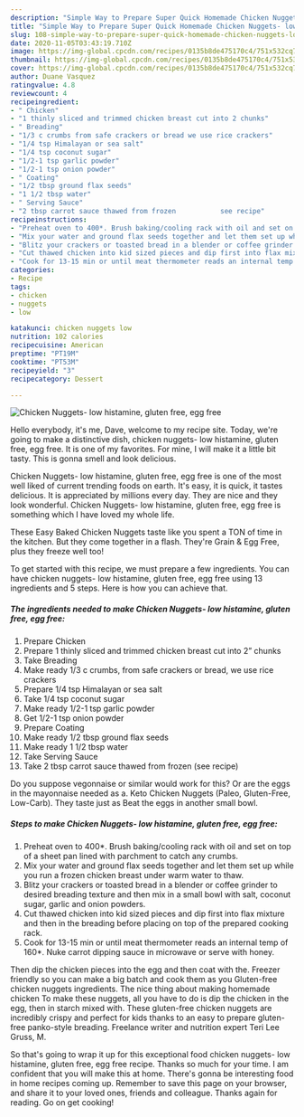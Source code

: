 ```yaml
---
description: "Simple Way to Prepare Super Quick Homemade Chicken Nuggets- low histamine, gluten free, egg free"
title: "Simple Way to Prepare Super Quick Homemade Chicken Nuggets- low histamine, gluten free, egg free"
slug: 108-simple-way-to-prepare-super-quick-homemade-chicken-nuggets-low-histamine-gluten-free-egg-free
date: 2020-11-05T03:43:19.710Z
image: https://img-global.cpcdn.com/recipes/0135b8de475170c4/751x532cq70/chicken-nuggets-low-histamine-gluten-free-egg-free-recipe-main-photo.jpg
thumbnail: https://img-global.cpcdn.com/recipes/0135b8de475170c4/751x532cq70/chicken-nuggets-low-histamine-gluten-free-egg-free-recipe-main-photo.jpg
cover: https://img-global.cpcdn.com/recipes/0135b8de475170c4/751x532cq70/chicken-nuggets-low-histamine-gluten-free-egg-free-recipe-main-photo.jpg
author: Duane Vasquez
ratingvalue: 4.8
reviewcount: 4
recipeingredient:
- " Chicken"
- "1 thinly sliced and trimmed chicken breast cut into 2 chunks"
- " Breading"
- "1/3 c crumbs from safe crackers or bread we use rice crackers"
- "1/4 tsp Himalayan or sea salt"
- "1/4 tsp coconut sugar"
- "1/2-1 tsp garlic powder"
- "1/2-1 tsp onion powder"
- " Coating"
- "1/2 tbsp ground flax seeds"
- "1 1/2 tbsp water"
- " Serving Sauce"
- "2 tbsp carrot sauce thawed from frozen           see recipe"
recipeinstructions:
- "Preheat oven to 400*. Brush baking/cooling rack with oil and set on top of a sheet pan lined with parchment to catch any crumbs."
- "Mix your water and ground flax seeds together and let them set up while you run a frozen chicken breast under warm water to thaw."
- "Blitz your crackers or toasted bread in a blender or coffee grinder to desired breading texture and then mix in a small bowl with salt, coconut sugar, garlic and onion powders."
- "Cut thawed chicken into kid sized pieces and dip first into flax mixture and then in the breading before placing on top of the prepared cooking rack."
- "Cook for 13-15 min or until meat thermometer reads an internal temp of 160*. Nuke carrot dipping sauce in microwave or serve with honey."
categories:
- Recipe
tags:
- chicken
- nuggets
- low

katakunci: chicken nuggets low 
nutrition: 102 calories
recipecuisine: American
preptime: "PT19M"
cooktime: "PT53M"
recipeyield: "3"
recipecategory: Dessert

---
```



![Chicken Nuggets- low histamine, gluten free, egg free](https://img-global.cpcdn.com/recipes/0135b8de475170c4/751x532cq70/chicken-nuggets-low-histamine-gluten-free-egg-free-recipe-main-photo.jpg)

Hello everybody, it's me, Dave, welcome to my recipe site. Today, we're going to make a distinctive dish, chicken nuggets- low histamine, gluten free, egg free. It is one of my favorites. For mine, I will make it a little bit tasty. This is gonna smell and look delicious.

Chicken Nuggets- low histamine, gluten free, egg free is one of the most well liked of current trending foods on earth. It's easy, it is quick, it tastes delicious. It is appreciated by millions every day. They are nice and they look wonderful. Chicken Nuggets- low histamine, gluten free, egg free is something which I have loved my whole life.

These Easy Baked Chicken Nuggets taste like you spent a TON of time in the kitchen. But they come together in a flash. They&#39;re Grain &amp; Egg Free, plus they freeze well too!


To get started with this recipe, we must prepare a few ingredients. You can have chicken nuggets- low histamine, gluten free, egg free using 13 ingredients and 5 steps. Here is how you can achieve that.

<!--inarticleads1-->

##### The ingredients needed to make Chicken Nuggets- low histamine, gluten free, egg free:

1. Prepare  Chicken
1. Prepare 1 thinly sliced and trimmed chicken breast cut into 2” chunks
1. Take  Breading
1. Make ready 1/3 c crumbs, from safe crackers or bread, we use rice crackers
1. Prepare 1/4 tsp Himalayan or sea salt
1. Take 1/4 tsp coconut sugar
1. Make ready 1/2-1 tsp garlic powder
1. Get 1/2-1 tsp onion powder
1. Prepare  Coating
1. Make ready 1/2 tbsp ground flax seeds
1. Make ready 1 1/2 tbsp water
1. Take  Serving Sauce
1. Take 2 tbsp carrot sauce thawed from frozen           (see recipe)


Do you suppose vegonnaise or similar would work for this? Or are the eggs in the mayonnaise needed as a. Keto Chicken Nuggets (Paleo, Gluten-Free, Low-Carb). They taste just as Beat the eggs in another small bowl. 

<!--inarticleads2-->

##### Steps to make Chicken Nuggets- low histamine, gluten free, egg free:

1. Preheat oven to 400*. Brush baking/cooling rack with oil and set on top of a sheet pan lined with parchment to catch any crumbs.
1. Mix your water and ground flax seeds together and let them set up while you run a frozen chicken breast under warm water to thaw.
1. Blitz your crackers or toasted bread in a blender or coffee grinder to desired breading texture and then mix in a small bowl with salt, coconut sugar, garlic and onion powders.
1. Cut thawed chicken into kid sized pieces and dip first into flax mixture and then in the breading before placing on top of the prepared cooking rack.
1. Cook for 13-15 min or until meat thermometer reads an internal temp of 160*. Nuke carrot dipping sauce in microwave or serve with honey.


Then dip the chicken pieces into the egg and then coat with the. Freezer friendly so you can make a big batch and cook them as you Gluten-free chicken nuggets ingredients. The nice thing about making homemade chicken To make these nuggets, all you have to do is dip the chicken in the egg, then in starch mixed with. These gluten-free chicken nuggets are incredibly crispy and perfect for kids thanks to an easy to prepare gluten-free panko-style breading. Freelance writer and nutrition expert Teri Lee Gruss, M. 

So that's going to wrap it up for this exceptional food chicken nuggets- low histamine, gluten free, egg free recipe. Thanks so much for your time. I am confident that you will make this at home. There's gonna be interesting food in home recipes coming up. Remember to save this page on your browser, and share it to your loved ones, friends and colleague. Thanks again for reading. Go on get cooking!

